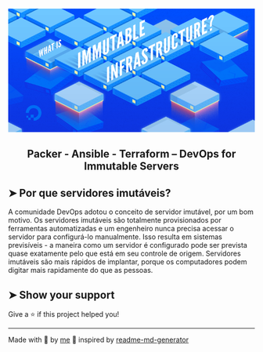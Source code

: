 <p align="center">
  <img alt="logo" src="./assets/immutable-servers.png" width="550px" float="center"/>
</p>

<h2 align="center">
  Packer - Ansible - Terraform – DevOps for Immutable Servers
</h2>

## ➤ Por que servidores imutáveis?

A comunidade DevOps adotou o conceito de servidor imutável, por um bom motivo. Os servidores imutáveis ​​são totalmente provisionados por ferramentas automatizadas e um engenheiro nunca precisa acessar o servidor para configurá-lo manualmente. Isso resulta em sistemas previsíveis - a maneira como um servidor é configurado pode ser prevista quase exatamente pelo que está em seu controle de origem. Servidores imutáveis ​​são mais rápidos de implantar, porque os computadores podem digitar mais rapidamente do que as pessoas. 

## ➤ Show your support

Give a ⭐️ if this project helped you!

---

Made with 💜 by [me](https://github.com/lpmatos) :wave: inspired by [readme-md-generator](https://github.com/kefranabg/readme-md-generator)
